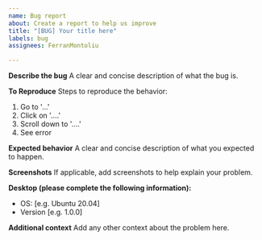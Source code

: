 ```yaml
---
name: Bug report
about: Create a report to help us improve
title: "[BUG] Your title here"
labels: bug
assignees: FerranMontoliu

---
```


**Describe the bug**
A clear and concise description of what the bug is.

**To Reproduce**
Steps to reproduce the behavior:
1. Go to '...'
2. Click on '....'
3. Scroll down to '....'
4. See error

**Expected behavior**
A clear and concise description of what you expected to happen.

**Screenshots**
If applicable, add screenshots to help explain your problem.

**Desktop (please complete the following information):**
 - OS: [e.g. Ubuntu 20.04]
 - Version [e.g. 1.0.0]

**Additional context**
Add any other context about the problem here.

